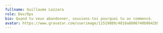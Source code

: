 ```yaml
---
fullname: Guillaume Lazzara
role: Dev/Ops
bio: Quand tu veux abandonner, souviens-toi pourquoi tu as commencé.
avatar: https://www.gravatar.com/userimage/11519889/4018a8806740b9842b9fa9efbc32db1d?size=512
---
```

